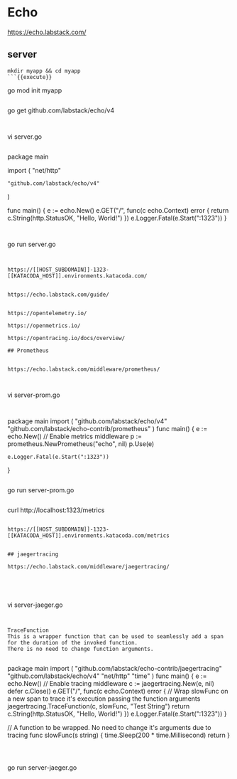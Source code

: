 # Echo

https://echo.labstack.com/


## server
```
mkdir myapp && cd myapp
```{{execute}}

```
go mod init myapp
```{{execute}}

```
go get github.com/labstack/echo/v4
```{{execute}}


```
vi server.go
```{{execute}}

```
package main

import (
	"net/http"
	
	"github.com/labstack/echo/v4"
)

func main() {
	e := echo.New()
	e.GET("/", func(c echo.Context) error {
		return c.String(http.StatusOK, "Hello, World!")
	})
	e.Logger.Fatal(e.Start(":1323"))
}

```{{copy}}


```
go run server.go
```{{execute}}


https://[[HOST_SUBDOMAIN]]-1323-[[KATACODA_HOST]].environments.katacoda.com/


https://echo.labstack.com/guide/


https://opentelemetry.io/

https://openmetrics.io/

https://opentracing.io/docs/overview/

## Prometheus


https://echo.labstack.com/middleware/prometheus/



```
vi server-prom.go
```{{execute}}


```
package main
import (
    "github.com/labstack/echo/v4"
    "github.com/labstack/echo-contrib/prometheus"
)
func main() {
    e := echo.New()
    // Enable metrics middleware
    p := prometheus.NewPrometheus("echo", nil)
    p.Use(e)

    e.Logger.Fatal(e.Start(":1323"))
}
```{{copy}}

```
go run server-prom.go
```{{execute}}

```
curl http://localhost:1323/metrics
```{{execute T2}}

https://[[HOST_SUBDOMAIN]]-1323-[[KATACODA_HOST]].environments.katacoda.com/metrics


## jaegertracing

https://echo.labstack.com/middleware/jaegertracing/





```
vi server-jaeger.go
```{{execute}}


TraceFunction
This is a wrapper function that can be used to seamlessly add a span for the duration of the invoked function. 
There is no need to change function arguments.


```
package main
import (
    "github.com/labstack/echo-contrib/jaegertracing"
    "github.com/labstack/echo/v4"
    "net/http"
    "time"
)
func main() {
    e := echo.New()
    // Enable tracing middleware
    c := jaegertracing.New(e, nil)
    defer c.Close()
    e.GET("/", func(c echo.Context) error {
        // Wrap slowFunc on a new span to trace it's execution passing the function arguments
		jaegertracing.TraceFunction(c, slowFunc, "Test String")
        return c.String(http.StatusOK, "Hello, World!")
    })
    e.Logger.Fatal(e.Start(":1323"))
}

// A function to be wrapped. No need to change it's arguments due to tracing
func slowFunc(s string) {
	time.Sleep(200 * time.Millisecond)
	return
}

```{{copy}}



```
go run server-jaeger.go
```{{execute}}
